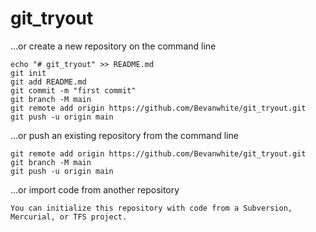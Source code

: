 # git_tryout
…or create a new repository on the command line
```
echo "# git_tryout" >> README.md
git init
git add README.md
git commit -m "first commit"
git branch -M main
git remote add origin https://github.com/Bevanwhite/git_tryout.git
git push -u origin main
```
…or push an existing repository from the command line
```
git remote add origin https://github.com/Bevanwhite/git_tryout.git
git branch -M main
git push -u origin main
```

…or import code from another repository
```
You can initialize this repository with code from a Subversion, Mercurial, or TFS project.
```
